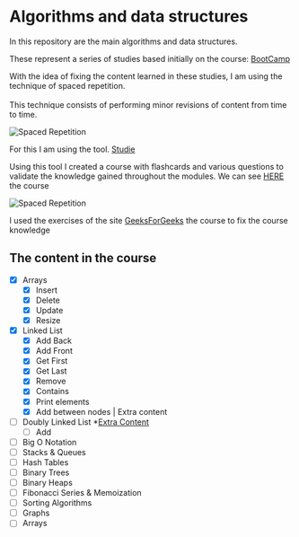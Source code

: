 # Algorithms and data structures

In this repository are the main algorithms and data structures.<br>

These represent a series of studies based initially on the course:  [BootCamp](https://www.udemy.com/course/data-structures-and-algorithms-bootcamp/)

With the idea of fixing the content learned in these studies, I am using the technique of spaced repetition.
<br><br>This technique consists of performing minor revisions of content from time to time.
 
![Spaced Repetition](https://149366099.v2.pressablecdn.com/wp-content/uploads/2018/12/learning-v1.png)

For this I am using the tool. 
[Studie](https://studieapp.com)

Using this tool I created a course with flashcards and various questions to validate the knowledge gained throughout the modules.
We can see [HERE](https://studieapp.com/my/courses/290) the course


![Spaced Repetition](https://media.geeksforgeeks.org/wp-content/uploads/geeksforgeeks-6.png)

I used the exercises of the site  [GeeksForGeeks](https://auth.geeksforgeeks.org/user/marcelowender/) the course  to fix the course knowledge



## The content in the course


 - [x] Arrays
    - [x] Insert
    - [x] Delete
    - [x] Update
    - [x] Resize
 - [x] Linked List
     - [x] Add Back
     - [x] Add Front
     - [x] Get First
     - [x] Get Last
     - [x] Remove
     - [x] Contains
     - [x] Print elements
     - [x] Add between nodes | Extra content
 - [ ] Doubly Linked List *[Extra Content](https://www.geeksforgeeks.org/doubly-linked-list/)
     - [ ] Add   
 - [ ] Big O Notation
 - [ ] Stacks & Queues
 - [ ] Hash Tables
 - [ ] Binary Trees
 - [ ] Binary Heaps
 - [ ] Fibonacci Series & Memoization
 - [ ] Sorting Algorithms
 - [ ] Graphs
 - [ ] Arrays
